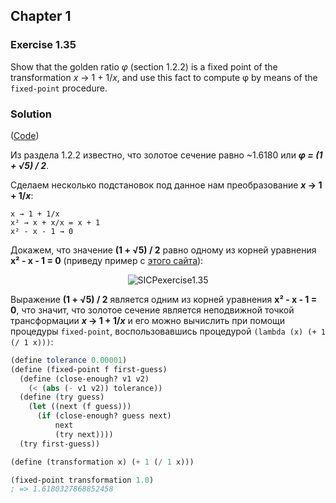 ## Chapter 1

### Exercise 1.35

Show that the golden ratio _φ_ (section 1.2.2) is a fixed point of the transformation _x_ → 1 + 1/_x_, and use this fact to compute φ by means of the `fixed-point` procedure.

### Solution

([Code](../../src/Chapter%201/Exercise%201.35.scm))

Из раздела 1.2.2 известно, что золотое сечение равно ~1.6180 или **_φ = (1 + √5) / 2_**.

Сделаем несколько подстановок под данное нам преобразование **_x_ → 1 + 1/_x_**:

```
x → 1 + 1/x
x² → x + x/x = x + 1
x² - x - 1 → 0
```

Докажем, что значение **(1 + √5) / 2** равно одному из корней уравнения **x² - x - 1 = 0** (приведу пример с [этого сайта](https://socratic.org/questions/how-do-you-solve-x-2-x-1-0-using-the-quadratic-formula)):

<p align="center">
  <img src="https://i.ibb.co/jMXjymr/SICPexercise1-35.png" alt="SICPexercise1.35" title="SICPexercise1.35">
</p>

Выражение **(1 + √5) / 2** является одним из корней уравнения **x² - x - 1 = 0**, что значит, что золотое сечение является неподвижной точкой трансформации **_x_ → 1 + 1/_x_** и его можно вычислить при помощи процедуры `fixed-point`, воспользовавшись процедурой `(lambda (x) (+ 1 (/ 1 x)))`:

```scheme
(define tolerance 0.00001)
(define (fixed-point f first-guess)
  (define (close-enough? v1 v2)
    (< (abs (- v1 v2)) tolerance))
  (define (try guess)
    (let ((next (f guess)))
      (if (close-enough? guess next)
          next
          (try next))))
  (try first-guess))

(define (transformation x) (+ 1 (/ 1 x)))

(fixed-point transformation 1.0)
; => 1.6180327868852458
```

